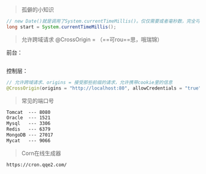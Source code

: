 > 孤僻的小知识

```java
// new Date()就是调用了System.currentTimeMillis()。仅仅需要或者毫秒数，完全可以代替new Date()
long start = System.currentTimeMillis();
```



> 允许跨域请求	@CrossOrigin = （==可rou==思，哦瑞锦）

前台：

```

```

控制层：

```java
// 允许跨域请求、origins = 接受那些前缀的请求，允许携带cookie里的信息
@CrossOrigin(origins = "http://localhost:80", allowCredentials = "true")
```



> 常见的端口号

```xml
Tomcat	---	8080
Oracle	---	1521
Mysql	---	3306
Redis	---	6379
MongoDB	---	27017
Mycat	---	9066


```



> Corn在线生成器

```
https://cron.qqe2.com/
```







